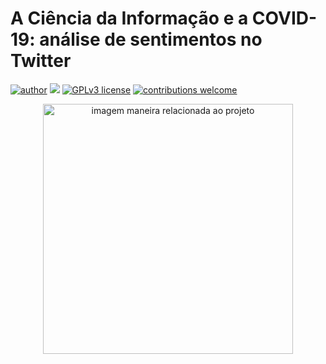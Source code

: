 # A Ciência da Informação e a COVID-19: análise de sentimentos no Twitter
[![author](https://img.shields.io/badge/author-AlannaGonzaga-red.svg)](https://www.linkedin.com/in/alanna-gonzaga-10781013a/) [![](https://img.shields.io/badge/python-3.7+-blue.svg)](https://www.python.org/downloads/release/python-365/) [![GPLv3 license](https://img.shields.io/badge/License-GPLv3-blue.svg)](http://perso.crans.org/besson/LICENSE.html) [![contributions welcome](https://img.shields.io/badge/contributions-welcome-brightgreen.svg?style=flat)](https://github.com/AlannaGonzaga)


<p align="center">
  <img src="https://lh3.googleusercontent.com/proxy/7C_vOx-l8yosAJHQYAnZ_2gUEx156e6HtRKj4VBfJ5qACRKaAg_SK33OwBn5UTZxqDOJ0cfVdLZUuvHPdq6XTDNA4-8VYNdJFscQw_PSffTCAGUym8eO_poOHBPbY_U" alt="imagem maneira relacionada ao projeto"height=400px >
